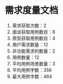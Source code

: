 # 需求度量文档

1. 需求获取次数：2
2. 面谈获取用例数目：8
3. 原型获取用例数目：4
4. 用户需求数量：12
5. 非功能需求的数量：2
6. 用例数量：12
7. 平均用例场景数量：3
8. 平均用例字数：356
9. 最大用例字数：464

